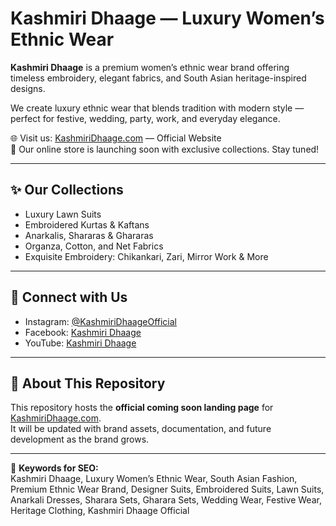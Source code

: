 # Kashmiri Dhaage — Luxury Women’s Ethnic Wear

**Kashmiri Dhaage** is a premium women’s ethnic wear brand offering timeless embroidery, elegant fabrics, and South Asian heritage-inspired designs.  

We create luxury ethnic wear that blends tradition with modern style — perfect for festive, wedding, party, work, and everyday elegance.  

🌐 Visit us: [KashmiriDhaage.com](https://www.kashmiridhaage.com) — Official Website  
🚀 Our online store is launching soon with exclusive collections. Stay tuned!

---

## ✨ Our Collections
- Luxury Lawn Suits  
- Embroidered Kurtas & Kaftans  
- Anarkalis, Shararas & Ghararas  
- Organza, Cotton, and Net Fabrics  
- Exquisite Embroidery: Chikankari, Zari, Mirror Work & More  

---

## 📲 Connect with Us
- Instagram: [@KashmiriDhaageOfficial](https://instagram.com/kashmiridhaageofficial)  
- Facebook: [Kashmiri Dhaage](https://facebook.com/kashmiridhaage)  
- YouTube: [Kashmiri Dhaage](https://youtube.com/@KashmiriDhaage)  

---

## 📌 About This Repository
This repository hosts the **official coming soon landing page** for [KashmiriDhaage.com](https://www.kashmiridhaage.com).  
It will be updated with brand assets, documentation, and future development as the brand grows.  

---

🔑 **Keywords for SEO:**  
Kashmiri Dhaage, Luxury Women’s Ethnic Wear, South Asian Fashion, Premium Ethnic Wear Brand, Designer Suits, Embroidered Suits, Lawn Suits, Anarkali Dresses, Sharara Sets, Gharara Sets, Wedding Wear, Festive Wear, Heritage Clothing, Kashmiri Dhaage Official
